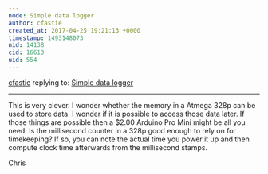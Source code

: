 ```yaml
---
node: Simple data logger
author: cfastie
created_at: 2017-04-25 19:21:13 +0000
timestamp: 1493148073
nid: 14138
cid: 16613
uid: 554
---
```




[cfastie](../profile/cfastie) replying to: [Simple data logger](../notes/david_uwi/04-25-2017/simple-data-logger)

----
This is very clever. I wonder whether the memory in a Atmega 328p can be used to store data. I wonder if it is possible to access those data later. If those things are possible then a $2.00 Arduino Pro Mini might be all you need. Is the millisecond counter in a 328p good enough to rely on for timekeeping? If so, you can note the actual time you power it up and then compute clock time afterwards from the millisecond stamps.

Chris